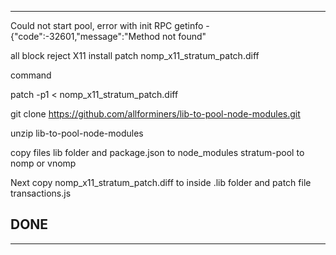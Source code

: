 --------
Could not start pool, error with init RPC getinfo - {"code":-32601,"message":"Method not found"

all block reject X11 install patch nomp_x11_stratum_patch.diff

command 

patch -p1 < nomp_x11_stratum_patch.diff

git clone https://github.com/allforminers/lib-to-pool-node-modules.git

unzip lib-to-pool-node-modules

copy files lib folder and package.json to node_modules stratum-pool to nomp or vnomp

Next copy nomp_x11_stratum_patch.diff to inside .lib folder and patch file transactions.js 

DONE 
---------

-------

